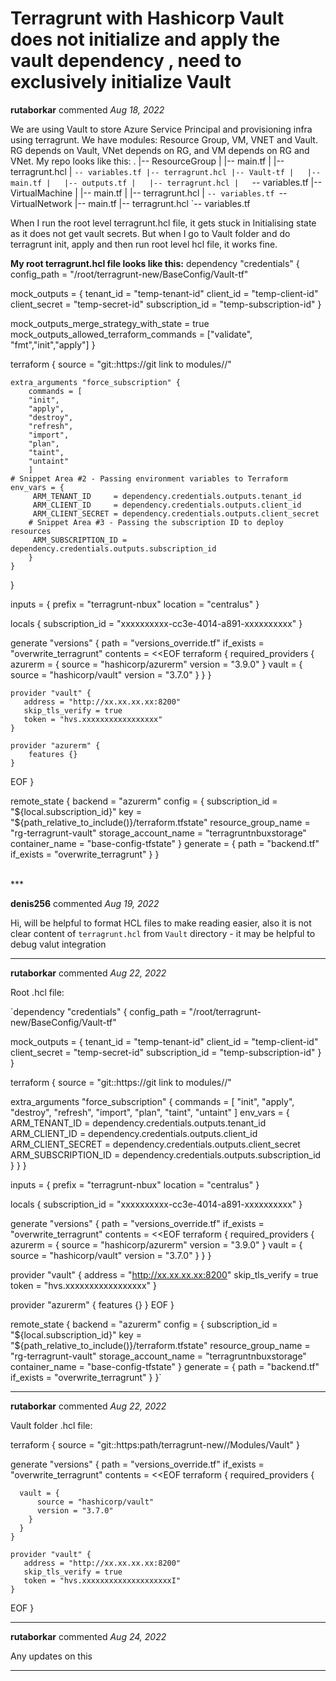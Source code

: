 # Terragrunt with Hashicorp Vault does not initialize and apply the vault dependency , need to exclusively initialize Vault

**rutaborkar** commented *Aug 18, 2022*

We are using Vault to store Azure Service Principal and provisioning infra using terragrunt. We have modules:
Resource Group, VM, VNET and Vault. RG depends on Vault, VNet depends on RG, and VM depends on RG and  VNet. 
My repo looks like this:
.
|-- ResourceGroup
|   |-- main.tf
|   |-- terragrunt.hcl
|   `-- variables.tf
|-- terragrunt.hcl
|-- Vault-tf
|   |-- main.tf
|   |-- outputs.tf
|   |-- terragrunt.hcl
|   `-- variables.tf
|-- VirtualMachine
|   |-- main.tf
|   |-- terragrunt.hcl
|   `-- variables.tf
`-- VirtualNetwork
    |-- main.tf
    |-- terragrunt.hcl
    `-- variables.tf

When I run the root level terragrunt.hcl file, it gets stuck in Initialising state as it does not get vault secrets. But when I go to Vault folder and do terragrunt init, apply and then run root level hcl file, it works fine.

**My root terragrunt.hcl file looks like this:**
dependency "credentials" {
  config_path = "/root/terragrunt-new/BaseConfig/Vault-tf"
   
   mock_outputs = {
    tenant_id          = "temp-tenant-id"
     client_id          = "temp-client-id"
     client_secret      = "temp-secret-id"
     subscription_id    = "temp-subscription-id"
   }
  
  mock_outputs_merge_strategy_with_state = true
  mock_outputs_allowed_terraform_commands = ["validate", "fmt","init","apply"]
 }
 
terraform {
  source = "git::https://git link to modules//"

	extra_arguments "force_subscription" {
        commands = [
        "init",
        "apply",
        "destroy",
        "refresh",
        "import",
        "plan",
        "taint",
        "untaint"
        ]
    # Snippet Area #2 - Passing environment variables to Terraform
    env_vars = {
         ARM_TENANT_ID     = dependency.credentials.outputs.tenant_id
         ARM_CLIENT_ID     = dependency.credentials.outputs.client_id
         ARM_CLIENT_SECRET = dependency.credentials.outputs.client_secret
        # Snippet Area #3 - Passing the subscription ID to deploy resources
         ARM_SUBSCRIPTION_ID = dependency.credentials.outputs.subscription_id
        }
    }
}



inputs = {
    prefix = "terragrunt-nbux"
    location = "centralus"
}



locals {
    subscription_id   = "xxxxxxxxxx-cc3e-4014-a891-xxxxxxxxxx"
}

generate "versions" {
  path      = "versions_override.tf"
  if_exists = "overwrite_terragrunt"
  contents  = <<EOF
    terraform {
      required_providers {
        azurerm = {
          source = "hashicorp/azurerm"
          version = "3.9.0"
        }
        vault = {
          source = "hashicorp/vault"
          version = "3.7.0"
        }
      }
    }
    
    provider "vault" {
       address = "http://xx.xx.xx.xx:8200"
       skip_tls_verify = true
       token = "hvs.xxxxxxxxxxxxxxxxx"
    }
    
    provider "azurerm" {
        features {}
    }
    
    
EOF
}

remote_state {
    backend = "azurerm"
    config = {
        subscription_id = "${local.subscription_id}"
        key = "${path_relative_to_include()}/terraform.tfstate"
        resource_group_name = "rg-terragrunt-vault"
        storage_account_name = "terragruntnbuxstorage"
        container_name = "base-config-tfstate"
    }
    generate = {
        path      = "backend.tf"
        if_exists = "overwrite_terragrunt"
    }
}

<br />
***


**denis256** commented *Aug 19, 2022*

Hi,
will be helpful to format HCL files to make reading easier, also it is not clear content of `terragrunt.hcl` from `Vault` directory - it may be helpful to debug valut integration
***

**rutaborkar** commented *Aug 22, 2022*

Root .hcl file:

`dependency "credentials" {
config_path = "/root/terragrunt-new/BaseConfig/Vault-tf"

mock_outputs = {
tenant_id = "temp-tenant-id"
client_id = "temp-client-id"
client_secret = "temp-secret-id"
subscription_id = "temp-subscription-id"
}
}

terraform {
source = "git::https://git link to modules//"

extra_arguments "force_subscription" {
    commands = [
    "init",
    "apply",
    "destroy",
    "refresh",
    "import",
    "plan",
    "taint",
    "untaint"
    ]
env_vars = {
     ARM_TENANT_ID     = dependency.credentials.outputs.tenant_id
     ARM_CLIENT_ID     = dependency.credentials.outputs.client_id
     ARM_CLIENT_SECRET = dependency.credentials.outputs.client_secret
     ARM_SUBSCRIPTION_ID = dependency.credentials.outputs.subscription_id
    }
}
}

inputs = {
prefix = "terragrunt-nbux"
location = "centralus"
}

locals {
subscription_id = "xxxxxxxxxx-cc3e-4014-a891-xxxxxxxxxx"
}

generate "versions" {
path = "versions_override.tf"
if_exists = "overwrite_terragrunt"
contents = <<EOF
terraform {
required_providers {
azurerm = {
source = "hashicorp/azurerm"
version = "3.9.0"
}
vault = {
source = "hashicorp/vault"
version = "3.7.0"
}
}
}

provider "vault" {
   address = "http://xx.xx.xx.xx:8200"
   skip_tls_verify = true
   token = "hvs.xxxxxxxxxxxxxxxxx"
}

provider "azurerm" {
    features {}
}
EOF
}

remote_state {
backend = "azurerm"
config = {
subscription_id = "${local.subscription_id}"
key = "${path_relative_to_include()}/terraform.tfstate"
resource_group_name = "rg-terragrunt-vault"
storage_account_name = "terragruntnbuxstorage"
container_name = "base-config-tfstate"
}
generate = {
path = "backend.tf"
if_exists = "overwrite_terragrunt"
}
}`
***

**rutaborkar** commented *Aug 22, 2022*

Vault folder .hcl file:

terraform {
  source = "git::https:path/terragrunt-new//Modules/Vault"
}

generate "versions" {
  path      = "versions_override.tf"
  if_exists = "overwrite_terragrunt"
  contents  = <<EOF
    terraform {
      required_providers {
      
      vault = {
          source = "hashicorp/vault"
          version = "3.7.0"
        }
      }
    }
    
    provider "vault" {
       address = "http://xx.xx.xx.xx:8200"
       skip_tls_verify = true
       token = "hvs.xxxxxxxxxxxxxxxxxxxxI"
    }
EOF
}
***

**rutaborkar** commented *Aug 24, 2022*

Any updates on this
***

